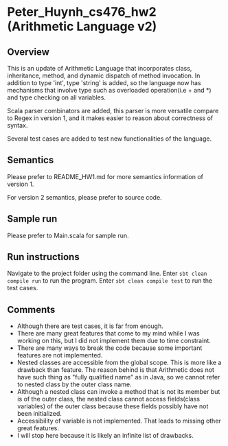 # Peter_Huynh_cs476_hw2 (Arithmetic Language v2)
## Overview
This is an update of Arithmetic Language that incorporates class, inheritance, method, and dynamic dispatch of method invocation. In addition to type 'int', type 'string' is added, so the language now has mechanisms that involve type such as overloaded operation(i.e + and *) and type checking on all variables.

Scala parser combinators are added, this parser is more versatile compare to Regex in version 1, and it makes easier to reason about correctness of syntax.

Several test cases are added to test new functionalities of the language.
## Semantics
Please prefer to README_HW1.md for more semantics information of version 1.

For version 2 semantics, please prefer to source code.
## Sample run
Please prefer to Main.scala for sample run.
## Run instructions
Navigate to the project folder using the command line. Enter ```sbt clean compile run``` to run the program. Enter ```sbt clean compile test``` to run the test cases.
## Comments
- Although there are test cases, it is far from enough.
- There are many great features that come to my mind while I was working on this, but I did not implement them due to time constraint.
- There are many ways to break the code because some important features are not implemented.
- Nested classes are accessible from the global scope. This is more like a drawback than feature. The reason behind is that Arithmetic does not have such thing as "fully qualified name" as in Java, so we cannot refer to nested class by the outer class name.
- Although a nested class can invoke a method that is not its member but is of the outer class, the nested class cannot access fields(class variables) of the outer class because these fields possibly have not been initialized.
- Accessibility of variable is not implemented. That leads to missing other great features.
- I will stop here because it is likely an infinite list of drawbacks.